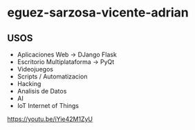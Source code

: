 # eguez-sarzosa-vicente-adrian

## USOS

- Aplicaciones Web -> DJango Flask
- Escritorio Multiplataforma -> PyQt
- Videojuegos
- Scripts / Automatizacion
- Hacking
- Analisis de Datos
- AI
- IoT Internet of Things

https://youtu.be/iYie42M1ZyU
